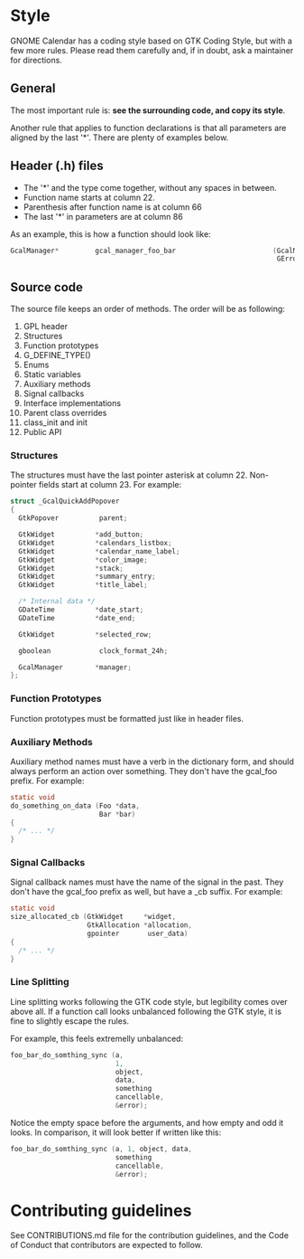 # Style

GNOME Calendar has a coding style based on GTK Coding Style, but with a few more
rules. Please read them carefully and, if in doubt, ask a maintainer for directions.

## General

The most important rule is: **see the surrounding code, and copy its style**.

Another rule that applies to function declarations is that all parameters are
aligned by the last '*'. There are plenty of examples below.

## Header (.h) files

 * The '*' and the type come together, without any spaces in between.
 * Function name starts at column 22.
 * Parenthesis after function name is at column 66
 * The last '*' in parameters are at column 86

As an example, this is how a function should look like:

```c
GcalManager*         gcal_manager_foo_bar                        (GcalManager        *self,
                                                                  GError            **example);
```

## Source code

The source file keeps an order of methods. The order will be as following:

  1. GPL header
  2. Structures
  3. Function prototypes
  4. G_DEFINE_TYPE()
  5. Enums
  6. Static variables
  7. Auxiliary methods
  8. Signal callbacks
  9. Interface implementations
  10. Parent class overrides
  11. class_init and init
  12. Public API

### Structures

The structures must have the last pointer asterisk at column 22. Non-pointer fields
start at column 23. For example:

```c
struct _GcalQuickAddPopover
{
  GtkPopover          parent;

  GtkWidget          *add_button;
  GtkWidget          *calendars_listbox;
  GtkWidget          *calendar_name_label;
  GtkWidget          *color_image;
  GtkWidget          *stack;
  GtkWidget          *summary_entry;
  GtkWidget          *title_label;

  /* Internal data */
  GDateTime          *date_start;
  GDateTime          *date_end;

  GtkWidget          *selected_row;

  gboolean            clock_format_24h;

  GcalManager        *manager;
};
```

### Function Prototypes

Function prototypes must be formatted just like in header files.

### Auxiliary Methods

Auxiliary method names must have a verb in the dictionary form, and should always
perform an action over something. They don't have the gcal_foo prefix. For example:

```c
static void
do_something_on_data (Foo *data,
                      Bar *bar)
{
  /* ... */
}
```

### Signal Callbacks

Signal callback names must have the name of the signal in the past. They don't have
the gcal_foo prefix as well, but have a _cb suffix. For example:

```c
static void
size_allocated_cb (GtkWidget     *widget,
                   GtkAllocation *allocation,
                   gpointer       user_data)
{
  /* ... */
}
```

### Line Splitting

Line splitting works following the GTK code style, but legibility comes over above
all. If a function call looks unbalanced following the GTK style, it is fine to
slightly escape the rules.

For example, this feels extremelly unbalanced:

```c
foo_bar_do_somthing_sync (a,
                          1,
                          object,
                          data,
                          something
                          cancellable,
                          &error);
```

Notice the empty space before the arguments, and how empty and odd it looks. In
comparison, it will look better if written like this:

```c
foo_bar_do_somthing_sync (a, 1, object, data,
                          something
                          cancellable,
                          &error);
```

# Contributing guidelines

See CONTRIBUTIONS.md file for the contribution guidelines, and the Code of Conduct
that contributors are expected to follow.
